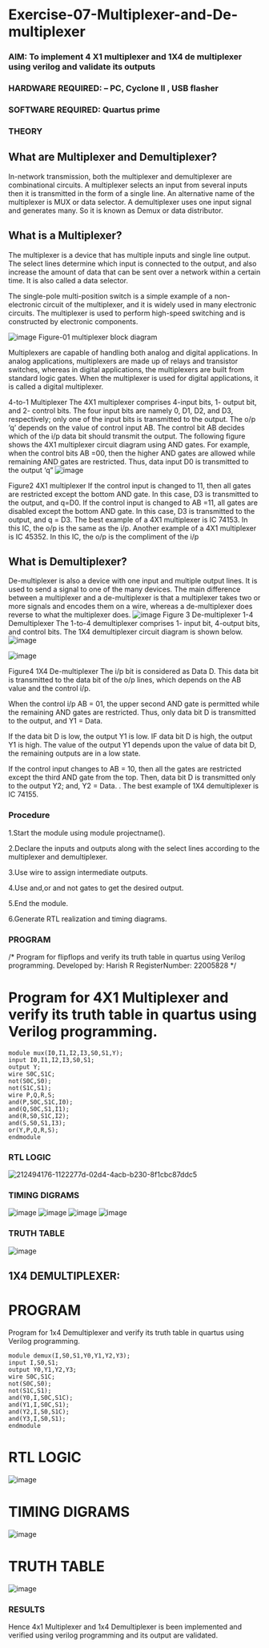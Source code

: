 # Exercise-07-Multiplexer-and-De-multiplexer
### AIM: To implement 4 X1 multiplexer and 1X4 de multiplexer using verilog and validate its outputs
### HARDWARE REQUIRED:  – PC, Cyclone II , USB flasher
### SOFTWARE REQUIRED:   Quartus prime
### THEORY 

## What are Multiplexer and Demultiplexer?
In-network transmission, both the multiplexer and demultiplexer are combinational circuits. A multiplexer selects an input from several inputs then it is transmitted in the form of a single line. An alternative name of the multiplexer is MUX or data selector. A demultiplexer uses one input signal and generates many. So it is known as Demux or data distributor.

## What is a Multiplexer?
The multiplexer is a device that has multiple inputs and single line output. The select lines determine which input is connected to the output, and also increase the amount of data that can be sent over a network within a certain time. It is also called a data selector.

The single-pole multi-position switch is a simple example of a non-electronic circuit of the multiplexer, and it is widely used in many electronic circuits. The multiplexer is used to perform high-speed switching and is constructed by electronic components.

![image](https://user-images.githubusercontent.com/36288975/170912485-73c395c7-23c0-4e78-a53d-a2f0d07d9662.png)
          Figure-01 multiplexer block diagram 

Multiplexers are capable of handling both analog and digital applications. In analog applications, multiplexers are made up of relays and transistor switches, whereas in digital applications, the multiplexers are built from standard logic gates. When the multiplexer is used for digital applications, it is called a digital multiplexer.

4-to-1 Multiplexer
The 4X1 multiplexer comprises 4-input bits, 1- output bit, and 2- control bits. The four input bits are namely 0, D1, D2, and D3, respectively; only one of the input bits is transmitted to the output. The o/p ‘q’ depends on the value of control input AB. The control bit AB decides which of the i/p data bit should transmit the output. The following figure shows the 4X1 multiplexer circuit diagram using AND gates. For example, when the control bits AB =00, then the higher AND gates are allowed while remaining AND gates are restricted. Thus, data input D0 is transmitted to the output ‘q”
![image](https://user-images.githubusercontent.com/36288975/170912568-3598c60a-5035-41f3-b0c4-ccedba13aca5.png)


Figure2 4X1 multiplexer 
If the control input is changed to 11, then all gates are restricted except the bottom AND gate. In this case, D3 is transmitted to the output, and q=D0. If the control input is changed to AB =11, all gates are disabled except the bottom AND gate. In this case, D3 is transmitted to the output, and q = D3. The best example of a 4X1 multiplexer is IC 74153. In this IC, the o/p is the same as the i/p. Another example of a 4X1 multiplexer is IC 45352. In this IC, the o/p is the compliment of the i/p


## What is Demultiplexer?
De-multiplexer is also a device with one input and multiple output lines. It is used to send a signal to one of the many devices. The main difference between a multiplexer and a de-multiplexer is that a multiplexer takes two or more signals and encodes them on a wire, whereas a de-multiplexer does reverse to what the multiplexer does.
![image](https://user-images.githubusercontent.com/36288975/170912606-a30e4b74-1726-4430-b245-2c3c3d9c232d.png)
Figure 3 De-multiplexer 
1-4 Demultiplexer
The 1-to-4 demultiplexer comprises 1- input bit, 4-output bits, and control bits. The 1X4 demultiplexer circuit diagram is shown below.![image](https://user-images.githubusercontent.com/36288975/170912683-00fb746a-1d45-4023-91d1-3a70b841073c.png)

![image](https://user-images.githubusercontent.com/36288975/170912741-7cbd52af-7e0d-4be3-b5c6-6fb9c4eca7c9.png)

Figure4 1X4 De-multiplexer 
The i/p bit is considered as Data D. This data bit is transmitted to the data bit of the o/p lines, which depends on the AB value and the control i/p.

When the control i/p AB = 01, the upper second AND gate is permitted while the remaining AND gates are restricted. Thus, only data bit D is transmitted to the output, and Y1 = Data.

If the data bit D is low, the output Y1 is low. IF data bit D is high, the output Y1 is high. The value of the output Y1 depends upon the value of data bit D, the remaining outputs are in a low state.

If the control input changes to AB = 10, then all the gates are restricted except the third AND gate from the top. Then, data bit D is transmitted only to the output Y2; and, Y2 = Data. . The best example of 1X4 demultiplexer is IC 74155.

 
 
### Procedure
1.Start the module using module projectname().

2.Declare the inputs and outputs along with the select lines according to the multiplexer and demultiplexer.

3.Use wire to assign intermediate outputs.

4.Use and,or and not gates to get the desired output.

5.End the module.

6.Generate RTL realization and timing diagrams.


### PROGRAM 
/*
Program for flipflops  and verify its truth table in quartus using Verilog programming.
Developed by: Harish R
RegisterNumber:  22005828
*/
# Program for 4X1 Multiplexer and verify its truth table in quartus using Verilog programming.
```
module mux(I0,I1,I2,I3,S0,S1,Y);
input I0,I1,I2,I3,S0,S1;
output Y;
wire S0C,S1C;
not(S0C,S0);
not(S1C,S1);
wire P,Q,R,S;
and(P,S0C,S1C,I0);
and(Q,S0C,S1,I1);
and(R,S0,S1C,I2);
and(S,S0,S1,I3);
or(Y,P,Q,R,S);
endmodule
```







### RTL LOGIC  
![212494176-1122277d-02d4-4acb-b230-8f1cbc87ddc5](https://user-images.githubusercontent.com/117935868/214297928-bf91bc60-6357-4e5c-913a-6c243fd70e3f.png)








### TIMING DIGRAMS  
![image](https://user-images.githubusercontent.com/117935868/214297968-c27f84b6-c480-4491-a564-4539f765b014.png)
![image](https://user-images.githubusercontent.com/117935868/214298064-6645e559-6eb7-46d1-9484-9d1479c62967.png)
![image](https://user-images.githubusercontent.com/117935868/214298090-6aabaee2-9199-40ec-a7ee-1087ea019549.png)
![image](https://user-images.githubusercontent.com/117935868/214298117-549abd61-b857-4401-8c18-a31078e2d39e.png)





### TRUTH TABLE 

![image](https://user-images.githubusercontent.com/117935868/214298168-944d266b-86e1-4d1f-9a3f-6c443fec3df4.png)

## 1X4 DEMULTIPLEXER:
# PROGRAM
Program for 1x4 Demultiplexer and verify its truth table in quartus using Verilog programming.
```
module demux(I,S0,S1,Y0,Y1,Y2,Y3);
input I,S0,S1;
output Y0,Y1,Y2,Y3;
wire S0C,S1C;
not(S0C,S0);
not(S1C,S1);
and(Y0,I,S0C,S1C);
and(Y1,I,S0C,S1);
and(Y2,I,S0,S1C);
and(Y3,I,S0,S1);
endmodule
```
# RTL LOGIC
![image](https://user-images.githubusercontent.com/117935868/214298432-9977d027-e040-4d12-8bbe-50358c9cfd1d.png)

# TIMING DIGRAMS
![image](https://user-images.githubusercontent.com/117935868/214298503-c110d267-aaa0-4b15-825f-f461aaf822fa.png)

# TRUTH TABLE
![image](https://user-images.githubusercontent.com/117935868/214298575-797518d9-2af5-42be-8e70-d74466821364.png)


### RESULTS 
Hence 4x1 Multiplexer and 1x4 Demultiplexer is been implemented and verified using verilog programming and its output are validated.
